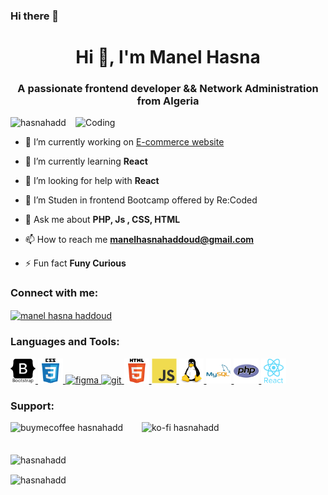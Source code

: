### Hi there 👋
<h1 align="center">Hi 👋, I'm Manel Hasna</h1>
<h3 align="center">A passionate frontend developer && Network Administration from Algeria</h3>
<img align="right" alt="Coding" width="400" src="https://cdn.dribbble.com/users/4055494/screenshots/15215756/media/d2b66c4ca0192aa26d103448b3d1518b.gif">



<p align="left"> <img src="https://komarev.com/ghpvc/?username=hasnahadd&label=Profile%20views&color=0e75b6&style=flat" alt="hasnahadd" /> </p>

- 🔭 I’m currently working on [E-commerce website](https://github.com/hasnahadd/FirstProject)

- 🌱 I’m currently learning **React**

- 🤝 I’m looking for help with **React**
  
- 🤝 I’m Studen in frontend Bootcamp offered by Re:Coded 

- 💬 Ask me about **PHP, Js , CSS, HTML**

- 📫 How to reach me **manelhasnahaddoud@gmail.com**

- ⚡ Fun fact **Funy Curious**

<h3 align="left">Connect with me:</h3>
<p align="left">
<a href="https://www.linkedin.com/comm/in/manel-hasna-haddoud-aa5095278?midToken=AQEnNJphnTdoIQ&midSig=1ivvE-ZQxNsaQ1&trk=eml-email_accept_invite_single_01-header-14-profile&trkEmail=eml-email_accept_invite_single_01-header-14-profile-null-iro7vh%7Eljqqzdkm%7E6k-null-neptune%2Fprofile%7Evanity%2Eview&lipi=urn%3Ali%3Apage%3Aemail_email_accept_invite_single_01%3BNBXN1wF%2BQzKZyyEvBr3wAg%3D%3D" target="blank"><img align="center" src="https://raw.githubusercontent.com/rahuldkjain/github-profile-readme-generator/master/src/images/icons/Social/linked-in-alt.svg" alt="manel hasna haddoud" height="30" width="40" /></a>
</p>

<h3 align="left">Languages and Tools:</h3>
<p align="left"> <a href="https://getbootstrap.com" target="_blank" rel="noreferrer"> <img src="https://raw.githubusercontent.com/devicons/devicon/master/icons/bootstrap/bootstrap-plain-wordmark.svg" alt="bootstrap" width="40" height="40"/> </a> <a href="https://www.w3schools.com/css/" target="_blank" rel="noreferrer"> <img src="https://raw.githubusercontent.com/devicons/devicon/master/icons/css3/css3-original-wordmark.svg" alt="css3" width="40" height="40"/> </a> <a href="https://www.figma.com/" target="_blank" rel="noreferrer"> <img src="https://www.vectorlogo.zone/logos/figma/figma-icon.svg" alt="figma" width="40" height="40"/> </a> <a href="https://git-scm.com/" target="_blank" rel="noreferrer"> <img src="https://www.vectorlogo.zone/logos/git-scm/git-scm-icon.svg" alt="git" width="40" height="40"/> </a> <a href="https://www.w3.org/html/" target="_blank" rel="noreferrer"> <img src="https://raw.githubusercontent.com/devicons/devicon/master/icons/html5/html5-original-wordmark.svg" alt="html5" width="40" height="40"/> </a> <a href="https://developer.mozilla.org/en-US/docs/Web/JavaScript" target="_blank" rel="noreferrer"> <img src="https://raw.githubusercontent.com/devicons/devicon/master/icons/javascript/javascript-original.svg" alt="javascript" width="40" height="40"/> </a> <a href="https://www.linux.org/" target="_blank" rel="noreferrer"> <img src="https://raw.githubusercontent.com/devicons/devicon/master/icons/linux/linux-original.svg" alt="linux" width="40" height="40"/> </a> <a href="https://www.mysql.com/" target="_blank" rel="noreferrer"> <img src="https://raw.githubusercontent.com/devicons/devicon/master/icons/mysql/mysql-original-wordmark.svg" alt="mysql" width="40" height="40"/> </a> <a href="https://www.php.net" target="_blank" rel="noreferrer"> <img src="https://raw.githubusercontent.com/devicons/devicon/master/icons/php/php-original.svg" alt="php" width="40" height="40"/> </a> <a href="https://reactjs.org/" target="_blank" rel="noreferrer"> <img src="https://raw.githubusercontent.com/devicons/devicon/master/icons/react/react-original-wordmark.svg" alt="react" width="40" height="40"/> </a> </p>

<h3 align="left">Support:</h3>
<p><a href="https://www.buymeacoffee.com/buymecoffee hasnahadd"> <img align="left" src="https://cdn.buymeacoffee.com/buttons/v2/default-yellow.png" height="50" width="210" alt="buymecoffee hasnahadd" /></a><a href="https://ko-fi.com/ko-fi hasnahadd"> <img align="left" src="https://cdn.ko-fi.com/cdn/kofi3.png?v=3" height="50" width="210" alt="ko-fi hasnahadd" /></a></p><br><br>

<p><img align="center" src="https://github-readme-stats.vercel.app/api/top-langs?username=hasnahadd&show_icons=true&locale=en&layout=compact" alt="hasnahadd" /></p>

<p><img align="center" src="https://github-readme-streak-stats.herokuapp.com/?user=hasnahadd&" alt="hasnahadd" /></p>

